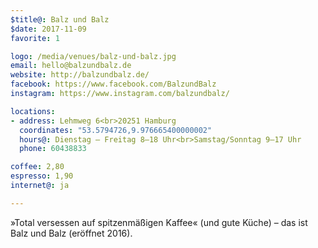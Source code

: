 ```yaml
---
$title@: Balz und Balz
$date: 2017-11-09
favorite: 1

logo: /media/venues/balz-und-balz.jpg
email: hello@balzundbalz.de
website: http://balzundbalz.de/
facebook: https://www.facebook.com/BalzundBalz
instagram: https://www.instagram.com/balzundbalz/

locations:
- address: Lehmweg 6<br>20251 Hamburg
  coordinates: "53.5794726,9.976665400000002"
  hours@: Dienstag – Freitag 8–18 Uhr<br>Samstag/Sonntag 9–17 Uhr
  phone: 60438833

coffee: 2,80
espresso: 1,90
internet@: ja

---
```

»Total versessen auf spitzenmäßigen Kaffee« (und gute Küche) – das ist Balz und Balz (eröffnet 2016).